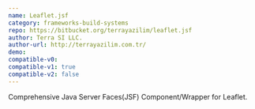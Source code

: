 ```yaml
---
name: Leaflet.jsf
category: frameworks-build-systems
repo: https://bitbucket.org/terrayazilim/leaflet.jsf
author: Terra SI LLC.
author-url: http://terrayazilim.com.tr/
demo: 
compatible-v0:
compatible-v1: true
compatible-v2: false
---
```


Comprehensive Java Server Faces(JSF) Component/Wrapper for Leaflet.
